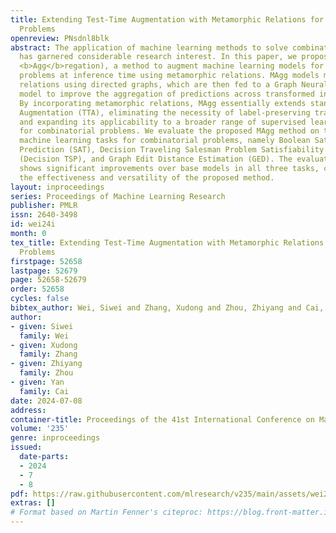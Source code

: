 ```yaml
---
title: Extending Test-Time Augmentation with Metamorphic Relations for Combinatorial
  Problems
openreview: PNsdnl8blk
abstract: The application of machine learning methods to solve combinatorial problems
  has garnered considerable research interest. In this paper, we propose MAgg (<b>M</b>etamorphic
  <b>Agg</b>regation), a method to augment machine learning models for combinatorial
  problems at inference time using metamorphic relations. MAgg models metamorphic
  relations using directed graphs, which are then fed to a Graph Neural Network (GNN)
  model to improve the aggregation of predictions across transformed input instances.
  By incorporating metamorphic relations, MAgg essentially extends standard Test-Time
  Augmentation (TTA), eliminating the necessity of label-preserving transformations
  and expanding its applicability to a broader range of supervised learning tasks
  for combinatorial problems. We evaluate the proposed MAgg method on three mainstream
  machine learning tasks for combinatorial problems, namely Boolean Satisfiability
  Prediction (SAT), Decision Traveling Salesman Problem Satisfiability Prediction
  (Decision TSP), and Graph Edit Distance Estimation (GED). The evaluation result
  shows significant improvements over base models in all three tasks, corroborating
  the effectiveness and versatility of the proposed method.
layout: inproceedings
series: Proceedings of Machine Learning Research
publisher: PMLR
issn: 2640-3498
id: wei24i
month: 0
tex_title: Extending Test-Time Augmentation with Metamorphic Relations for Combinatorial
  Problems
firstpage: 52658
lastpage: 52679
page: 52658-52679
order: 52658
cycles: false
bibtex_author: Wei, Siwei and Zhang, Xudong and Zhou, Zhiyang and Cai, Yan
author:
- given: Siwei
  family: Wei
- given: Xudong
  family: Zhang
- given: Zhiyang
  family: Zhou
- given: Yan
  family: Cai
date: 2024-07-08
address:
container-title: Proceedings of the 41st International Conference on Machine Learning
volume: '235'
genre: inproceedings
issued:
  date-parts:
  - 2024
  - 7
  - 8
pdf: https://raw.githubusercontent.com/mlresearch/v235/main/assets/wei24i/wei24i.pdf
extras: []
# Format based on Martin Fenner's citeproc: https://blog.front-matter.io/posts/citeproc-yaml-for-bibliographies/
---
```

